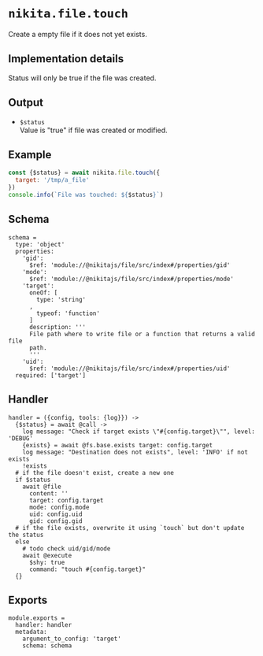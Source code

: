 
# `nikita.file.touch`

Create a empty file if it does not yet exists.

## Implementation details

Status will only be true if the file was created.

## Output

* `$status`   
  Value is "true" if file was created or modified.   

## Example

```js
const {$status} = await nikita.file.touch({
  target: '/tmp/a_file'
})
console.info(`File was touched: ${$status}`)
```

## Schema

    schema =
      type: 'object'
      properties:
        'gid':
          $ref: 'module://@nikitajs/file/src/index#/properties/gid'
        'mode':
          $ref: 'module://@nikitajs/file/src/index#/properties/mode'
        'target':
          oneOf: [
            type: 'string'
          ,
            typeof: 'function'
          ]
          description: '''
          File path where to write file or a function that returns a valid file
          path.
          '''
        'uid':
          $ref: 'module://@nikitajs/file/src/index#/properties/uid'
      required: ['target']

## Handler

    handler = ({config, tools: {log}}) ->
      {$status} = await @call ->
        log message: "Check if target exists \"#{config.target}\"", level: 'DEBUG'
        {exists} = await @fs.base.exists target: config.target
        log message: "Destination does not exists", level: 'INFO' if not exists
        !exists
      # if the file doesn't exist, create a new one
      if $status
        await @file
          content: ''
          target: config.target
          mode: config.mode
          uid: config.uid
          gid: config.gid
      # if the file exists, overwrite it using `touch` but don't update the status
      else
        # todo check uid/gid/mode
        await @execute
          $shy: true
          command: "touch #{config.target}"
      {}

## Exports

    module.exports =
      handler: handler
      metadata:
        argument_to_config: 'target'
        schema: schema
